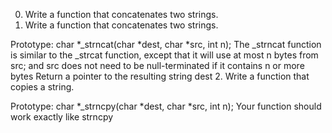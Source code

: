 0. Write a function that concatenates two strings.
1. Write a function that concatenates two strings.

Prototype: char *_strncat(char *dest, char *src, int n);
The _strncat function is similar to the _strcat function, except that
it will use at most n bytes from src; and
src does not need to be null-terminated if it contains n or more bytes
Return a pointer to the resulting string dest
2. Write a function that copies a string.

Prototype: char *_strncpy(char *dest, char *src, int n);
Your function should work exactly like strncpy
